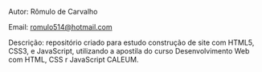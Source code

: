 Autor: Rômulo de Carvalho

Email: romulo514@hotmail.com

Descrição: repositório criado para estudo construção de site com HTML5, CSS3, e JavaScript,
utilizando a apostila do curso Desenvolvimento Web com HTML, CSS r JavaScript CALEUM.

